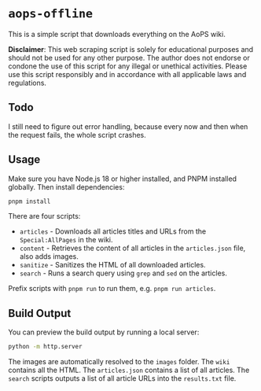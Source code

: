 # `aops-offline`

This is a simple script that downloads everything on the AoPS wiki.

**Disclaimer**: This web scraping script is solely for educational purposes and should not be used for any other purpose. The author does not endorse or condone the use of this script for any illegal or unethical activities. Please use this script responsibly and in accordance with all applicable laws and regulations.

## Todo

I still need to figure out error handling, because every now and then when the request fails, the whole script crashes.

## Usage

Make sure you have Node.js 18 or higher installed, and PNPM installed globally. Then install dependencies:

```bash
pnpm install
```

There are four scripts:

- `articles` - Downloads all articles titles and URLs from the `Special:AllPages` in the wiki.
- `content` - Retrieves the content of all articles in the `articles.json` file, also adds images.
- `sanitize` - Sanitizes the HTML of all downloaded articles.
- `search` - Runs a search query using `grep` and `sed` on the articles.

Prefix scripts with `pnpm run` to run them, e.g. `pnpm run articles`.

## Build Output

You can preview the build output by running a local server:

```bash
python -m http.server
```

The images are automatically resolved to the `images` folder. The `wiki` contains all the HTML. The `articles.json` contains a list of all articles. The `search` scripts outputs a list of all article URLs into the `results.txt` file.
